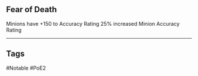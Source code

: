 ## Fear of Death
Minions have +150 to Accuracy Rating
25% increased Minion Accuracy Rating

---
## Tags
#Notable
#PoE2
